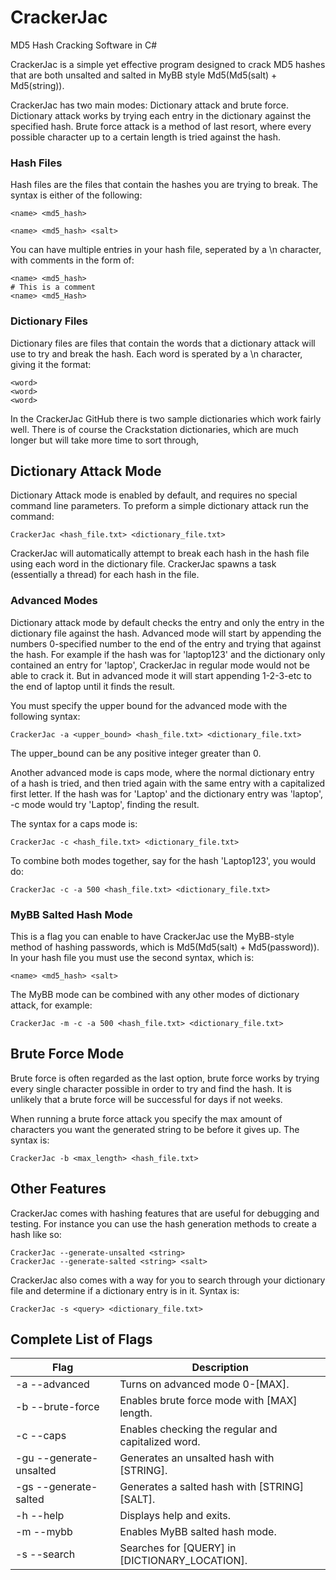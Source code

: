 # CrackerJac
MD5 Hash Cracking Software in C#

CrackerJac is a simple yet effective program designed to crack MD5 hashes that
are both unsalted and salted in MyBB style Md5(Md5(salt) + Md5(string)).

CrackerJac has two main modes: Dictionary attack and brute force. Dictionary
attack works by trying each entry in the dictionary against the specified hash.
Brute force attack is a method of last resort, where every possible character up
to a certain length is tried against the hash.

### Hash Files
Hash files are the files that contain the hashes you are trying to break. The syntax
is either of the following:
```
<name> <md5_hash>
```
```
<name> <md5_hash> <salt>
```

You can have multiple entries in your hash file, seperated by a \n character, with
comments in the form of:
```
<name> <md5_hash>
# This is a comment
<name> <md5_Hash>
```

### Dictionary Files
Dictionary files are files that contain the words that a dictionary attack will use
to try and break the hash. Each word is sperated by a \n character, giving it the format:
```
<word>
<word>
<word>
```

In the CrackerJac GitHub there is two sample dictionaries which work fairly well. There
is of course the Crackstation dictionaries, which are much longer but will take more time
to sort through,

## Dictionary Attack Mode
Dictionary Attack mode is enabled by default, and requires no special command line
parameters. To preform a simple dictionary attack run the command:
```
CrackerJac <hash_file.txt> <dictionary_file.txt>
```

CrackerJac will automatically attempt to break each hash in the hash file using each word
in the dictionary file. CrackerJac spawns a task (essentially a thread) for each hash
in the file.

### Advanced Modes
Dictionary attack mode by default checks the entry and only the entry in the dictionary file
against the hash. Advanced mode will start by appending the numbers 0-specified number to
the end of the entry and trying that against the hash. For example if the hash was for
'laptop123' and the dictionary only contained an entry for 'laptop', CrackerJac in regular
mode would not be able to crack it. But in advanced mode it will start appending 1-2-3-etc
to the end of laptop until it finds the result.

You must specify the upper bound for the advanced mode with the following syntax:
```
CrackerJac -a <upper_bound> <hash_file.txt> <dictionary_file.txt>
```

The upper_bound can be any positive integer greater than 0.

Another advanced mode is caps mode, where the normal dictionary entry of a hash is tried,
and then tried again with the same entry with a capitalized first letter. If the hash was
for 'Laptop' and the dictionary entry was 'laptop', -c mode would try 'Laptop', finding
the result.

The syntax for a caps mode is:
```
CrackerJac -c <hash_file.txt> <dictionary_file.txt>
```

To combine both modes together, say for the hash 'Laptop123', you would do:
```
CrackerJac -c -a 500 <hash_file.txt> <dictionary_file.txt>
```

### MyBB Salted Hash Mode
This is a flag you can enable to have CrackerJac use the MyBB-style method of hashing passwords,
which is Md5(Md5(salt) + Md5(password)). In your hash file you must use the second syntax, which is:
```
<name> <md5_hash> <salt>
```

The MyBB mode can be combined with any other modes of dictionary attack, for example:
```
CrackerJac -m -c -a 500 <hash_file.txt> <dictionary_file.txt>
```

## Brute Force Mode
Brute force is often regarded as the last option, brute force works by trying every single
character possible in order to try and find the hash. It is unlikely that a brute force
will be successful for days if not weeks.

When running a brute force attack you specify the max amount of characters you want the generated
string to be before it gives up. The syntax is:
```
CrackerJac -b <max_length> <hash_file.txt>
```

## Other Features
CrackerJac comes with hashing features that are useful for debugging and testing. For instance
you can use the hash generation methods to create a hash like so:
```
CrackerJac --generate-unsalted <string>
CrackerJac --generate-salted <string> <salt>
```

CrackerJac also comes with a way for you to search through your dictionary file and determine
if a dictionary entry is in it. Syntax is:
```
CrackerJac -s <query> <dictionary_file.txt>
```

## Complete List of Flags
Flag                    |  Description
----------------------- |  -----------
-a --advanced           |  Turns on advanced mode 0-[MAX].
-b --brute-force        |  Enables brute force mode with [MAX] length.
-c --caps               |  Enables checking the regular and capitalized word.
-gu --generate-unsalted |  Generates an unsalted hash with [STRING].
-gs --generate-salted   |  Generates a salted hash with [STRING] [SALT].
-h --help               |  Displays help and exits.
-m --mybb               |  Enables MyBB salted hash mode.
-s --search             |  Searches for [QUERY] in [DICTIONARY_LOCATION].
